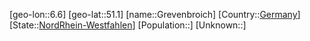 ﻿---
location: [51.1,6.6]
type: City
tags:
- geo/City


SpocWebEntityId: 30573
isDeleted: false
confidential: public

---
[geo-lon::6.6]
[geo-lat::51.1]
[name::Grevenbroich]
[Country::[Germany](geo/Continent/Europe/Germany.md)]
[State::[NordRhein-Westfahlen](NordRhein-Westfahlen)]
[Population::]
[Unknown::]

